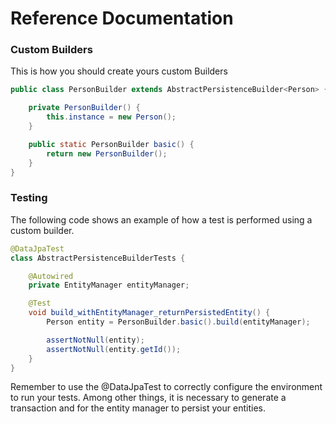 # Reference Documentation

### Custom Builders
This is how you should create yours custom Builders

```java
public class PersonBuilder extends AbstractPersistenceBuilder<Person> {

    private PersonBuilder() {
        this.instance = new Person();
    }

    public static PersonBuilder basic() {
        return new PersonBuilder();
    }
}
```

### Testing
The following code shows an example of how a test is performed using a custom builder.

```java
@DataJpaTest
class AbstractPersistenceBuilderTests {

    @Autowired
    private EntityManager entityManager;

    @Test
    void build_withEntityManager_returnPersistedEntity() {
        Person entity = PersonBuilder.basic().build(entityManager);

        assertNotNull(entity);
        assertNotNull(entity.getId());
    }
}
```

Remember to use the @DataJpaTest to correctly configure the environment to run your tests. Among other things, it is necessary to generate a transaction and for the entity manager to persist your entities.